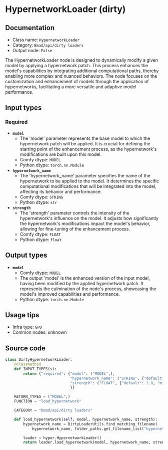 # HypernetworkLoader (dirty)
## Documentation
- Class name: `HypernetworkLoader`
- Category: `Bmad/api/dirty loaders`
- Output node: `False`

The HypernetworkLoader node is designed to dynamically modify a given model by applying a hypernetwork patch. This process enhances the model's capabilities by integrating additional computational paths, thereby enabling more complex and nuanced behaviors. The node focuses on the customization and enhancement of models through the application of hypernetworks, facilitating a more versatile and adaptive model performance.
## Input types
### Required
- **`model`**
    - The 'model' parameter represents the base model to which the hypernetwork patch will be applied. It is crucial for defining the starting point of the enhancement process, as the hypernetwork's modifications are built upon this model.
    - Comfy dtype: `MODEL`
    - Python dtype: `torch.nn.Module`
- **`hypernetwork_name`**
    - The 'hypernetwork_name' parameter specifies the name of the hypernetwork to be applied to the model. It determines the specific computational modifications that will be integrated into the model, affecting its behavior and performance.
    - Comfy dtype: `STRING`
    - Python dtype: `str`
- **`strength`**
    - The 'strength' parameter controls the intensity of the hypernetwork's influence on the model. It adjusts how significantly the hypernetwork's modifications impact the model's behavior, allowing for fine-tuning of the enhancement process.
    - Comfy dtype: `FLOAT`
    - Python dtype: `float`
## Output types
- **`model`**
    - Comfy dtype: `MODEL`
    - The output 'model' is the enhanced version of the input model, having been modified by the applied hypernetwork patch. It represents the culmination of the node's process, showcasing the model's improved capabilities and performance.
    - Python dtype: `torch.nn.Module`
## Usage tips
- Infra type: `GPU`
- Common nodes: unknown


## Source code
```python
class DirtyHypernetworkLoader:
    @classmethod
    def INPUT_TYPES(s):
        return {"required": {"model": ("MODEL",),
                             "hypernetwork_name": ("STRING", {"default": ""}),
                             "strength": ("FLOAT", {"default": 1.0, "min": -10.0, "max": 10.0, "step": 0.01}),
                             }}

    RETURN_TYPES = ("MODEL",)
    FUNCTION = "load_hypernetwork"

    CATEGORY = "Bmad/api/dirty loaders"

    def load_hypernetwork(self, model, hypernetwork_name, strength):
        hypernetwork_name = DirtyLoaderUtils.find_matching_filename(
            hypernetwork_name, folder_paths.get_filename_list("hypernetworks"))

        loader = hyper.HypernetworkLoader()
        return loader.load_hypernetwork(model, hypernetwork_name, strength)

```
